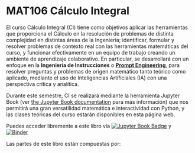 # MAT106 Cálculo Integral

El curso Cálculo Integral (CI) tiene como objetivos aplicar las herramientas que proporciona el Cálculo en la resolución de problemas de distinta complejidad en distintas áreas de la Ingeniería; identificar, formular y resolver problemas de contexto real con las herramientas matemáticas del curso, y funcionar efectivamente en un equipo de trabajo creando un ambiente de aprendizaje colaborativo. En particular, se desarrollará con un enfoque en la **Ingeniería de Instrucciones** o [**Prompt Engineering**](https://en.wikipedia.org/wiki/Prompt_engineering), para resolver preguntas y problemas de origen matemático tanto teórico como aplicado, mediante el uso de Inteligencias Artificiales (IA) con una perspectiva crítica y analítica.  

Durante este semestre, CI se realizará mediante la herramienta Jupyter Book (ver [the Jupyter Book documentation](https://jupyterbook.org) para más información) que nos permitirá una gran versatilidad matemática e interactividad con Python, y las clases teóricas del curso estarán disponibles en esta página web.

Puedes acceder libremente a este libro vía [![Jupyter Book Badge](https://jupyterbook.org/badge.svg)](https://github.com/DenisOsses/CursoIntegral) y [![Binder](https://mybinder.org/badge_logo.svg)](https://mybinder.org/v2/gh/DenisOsses/CursoIntegral/HEAD)

Las partes de este libro están compuestas por:

```{tableofcontents}
```